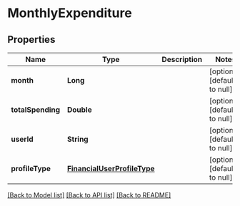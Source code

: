 # MonthlyExpenditure
## Properties

| Name | Type | Description | Notes |
|------------ | ------------- | ------------- | -------------|
| **month** | **Long** |  | [optional] [default to null] |
| **totalSpending** | **Double** |  | [optional] [default to null] |
| **userId** | **String** |  | [optional] [default to null] |
| **profileType** | [**FinancialUserProfileType**](FinancialUserProfileType.md) |  | [optional] [default to null] |

[[Back to Model list]](../README.md#documentation-for-models) [[Back to API list]](../README.md#documentation-for-api-endpoints) [[Back to README]](../README.md)

